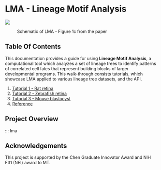 # LMA - Lineage Motif Analysis

![](assets/Fullsize_Fades.gif)
<figure markdown>
  <figcaption>Schematic of LMA - Figure 1c from the paper</figcaption>
</figure>

## Table Of Contents

This documentation provides a guide for using **Lineage Motif Analysis**, a computational tool which analyzes a set of lineage trees to identify patterns of correlated cell fates that represent building blocks of larger developmental programs. This walk-through consists tutorials, which showcase LMA applied to various lineage tree datasets, and the API.

1. [Tutorial 1 - Rat retina](rat_retina.ipynb)
2. [Tutorial 2 - Zebrafish retina](zebrafish_retina.ipynb)
3. [Tutorial 3 - Mouse blastocyst](mouse_blastocyst.ipynb)
4. [Reference](reference.md)

## Project Overview

::: lma

## Acknowledgements

This project is supported by the Chen Graduate Innovator Award and NIH F31 (NEI) award to MT.
